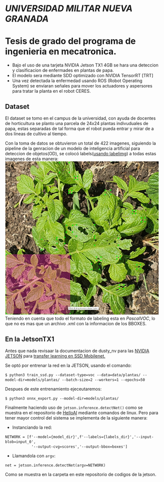 # *UNIVERSIDAD MILITAR NUEVA GRANADA*
# **Tesis de grado del programa de ingenieria en mecatronica.**

- Bajo el uso de una tarjeta NVIDIA Jetson TX1 4GB se hara una deteccion y clasificacion de enfermades en plantas de papa.
- El modelo sera mediante SDD optimizado con NVIDIA TensorRT [TRT]
- Una vez detectada la enfermedad usando ROS (Robot Operating System) se enviaran señales para mover los actuadores y aspersores para tratar la planta en el robot CERES.
## Dataset
El dataset se tomo en el campus de la universidad, con ayuda de docentes de horticultura se planto una parcela de 24x24 plantas indivuduales de papa, estas separadas de tal forma que el robot pueda entrar y mirar de a dos lineas de cultivo al tiempo.

Con la toma de datos se obtuvieron un total de 422 imagenes, siguiendo la pipeline de la genracion de un modelo de inteligencia artificial para deteccion de objetos(OD), se colocó labels([usando labelimg](https://tzutalin.github.io/labelImg/)) a todas estas imagenes de esta manera:
![Image text](https://github.com/julian998-dot/detector_enfermedades/blob/main/ignore/labeling_sample.jpeg)
Teniendo en cuenta que todo el formato de labeling esta en *PascalVOC*, lo que no es mas que un archivo .xml con la informacion de los BBOXES.
## En la JetsonTX1

Antes que nada revisaar la documentacion de dusty_nv para las [NVIDIA JETSON](https://github.com/dusty-nv/jetson-inference) para [transfer learning en SSD Mobilenet.](https://github.com/dusty-nv/jetson-inference/blob/master/docs/pytorch-ssd.md)

Se optó por entrenar la red en la JETSON, usando el comando:
```
$ python3 train_ssd.py --dataset-type=voc --data=data/plantas/ --model-dir=models/plantas/ --batch-size=2 --workers=1 --epochs=50
```
Despues de este entrenamiento ejeceutaremos:
```
$ python3 onnx_export.py --model-dir=models/plantas/
```
Finalmente haciendo uso de `jetson.inference.detectNet()` como se muestra en el repositorio de [HelloAI](https://github.com/dusty-nv/jetson-inference) mediante comandos de linux.
Pero para tener mayor control del sistema se implementa de la siguiente manera:

- Instanciando la red:
```
NETWORK = [f'--model={model_dir}',f'--labels={labels_dir}','--input-blob=input_0',
            '--output-cvg=scores','--output-bbox=boxes']
```
- Llamandola con `argv`:
```
net = jetson.inference.detectNet(argv=NETWORK)
```
Como se muestra en la carpeta en este repositorio de codigos de la jetson.
